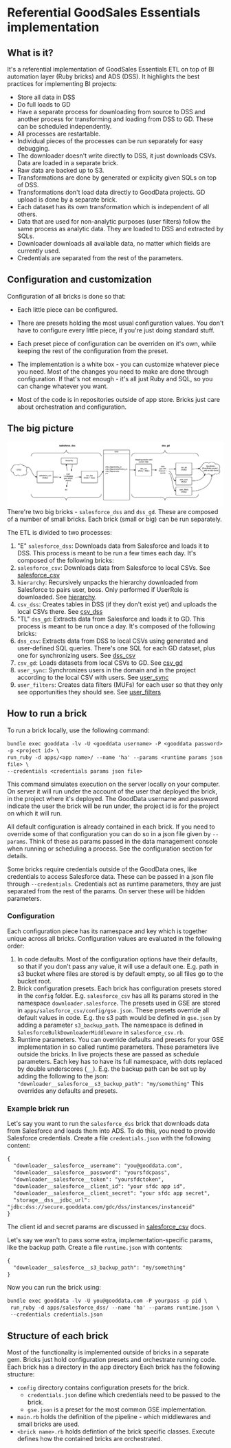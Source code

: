 # Referential GoodSales Essentials implementation

## What is it?
It's a referential implementation of GoodSales Essentials ETL on top of BI automation layer (Ruby bricks) and ADS (DSS). It highlights the best practices for implementing BI projects:
* Store all data in DSS
* Do full loads to GD
* Have a separate process for downloading from source to DSS and another  process for transforming and loading from DSS to GD. These can be scheduled independently.
* All processes are restartable.
* Individual pieces of the processes can be run separately for easy debugging.
* The downloader doesn't write directly to DSS, it just downloads CSVs. Data are loaded in a separate brick.
* Raw data are backed up to S3.
* Transformations are done by generated or explicity given SQLs on top of DSS.
* Transformations don't load data directly to GoodData projects. GD upload is done by a separate brick.
* Each dataset has its own transformation which is independent of all others.
* Data that are used for non-analytic purposes (user filters) follow the same process as analytic data. They are loaded to DSS and extracted by SQLs.
* Downloader downloads all available data, no matter which fields are currently used.
* Credentials are separated from the rest of the parameters. 

## Configuration and customization
Configuration of all bricks is done so that: 
* Each little piece can be configured.
* There are presets holding the most usual configuration values. You don't have to configure every little piece, if you're just doing standard stuff.
* Each preset piece of configuration can be overriden on it's own, while keeping the rest of the configuration from the preset.
* The implementation is a white box - you can customize whatever piece you need. Most of the changes you need to make are done through configuration. If that's not enough - it's all just Ruby and SQL, so you can change whatever you want.

* Most of the code is in repositories outside of app store. Bricks just care about orchestration and configuration.

## The big picture
![Overview](docs/overview.png)
There're two big bricks - `salesforce_dss` and `dss_gd`. These are composed of a number of small bricks. Each brick (small or big) can be run separately.

The ETL is divided to two processes:

1. "E" `salesforce_dss`: Downloads data from Salesforce and loads it to DSS. This process is meant to be run a few times each day. It's composed of the following bricks:
  1. `salesforce_csv`: Downloads data from Salesforce to local CSVs. See [salesforce_csv](apps/salesforce_csv/README.md)
  2. `hierarchy`: Recursively unpacks the hierarchy downloaded from Salesforce to pairs user, boss. Only performed if UserRole is downloaded. See [hierarchy](apps/hierarchy/README.md).
  3. `csv_dss`: Creates tables in DSS (if they don't exist yet) and uploads the local CSVs there. See [csv_dss](apps/csv_dss/README.md)
2. "TL" `dss_gd`: Extracts data from Salesforce and loads it to GD. This process is meant to be run once a day. It's composed of the following bricks:
  1. `dss_csv`: Extracts data from DSS to local CSVs using generated and user-defined SQL queries. There's one SQL for each GD dataset, plus one for synchronizing users. See [dss_csv](apps/dss_csv/README.md)
  2. `csv_gd`: Loads datasets from local CSVs to GD. See [csv_gd](apps/csv_gd/README.md)
  3. `user_sync`: Synchronizes users in the domain and in the project according to the local CSV with users. See [user_sync](apps/user_sync/README.md)
  4. `user_filters`: Creates data filters (MUFs) for each user so that they only see opportunities they should see. See [user_filters](apps/user_filters/README.md)

## How to run a brick
To run a brick locally, use the following command:
```
bundle exec gooddata -lv -U <gooddata username> -P <gooddata password> -p <project id> \
run_ruby -d apps/<app name>/ --name 'ha' --params <runtime params json file> \
--credentials <credentials params json file>
```
This command simulates execution on the server locally on your computer. On server it will run under the account of the user that deployed the brick, in the project where it's deployed. The GoodData username and password indicate the user the brick will be run under, the project id is for the project on which it will run. 

All default configuration is already contained in each brick. If you need to override some of that configuration you can do so in a json file given by `--params`. Think of these as params passed in the data management console when running or scheduling a process. See the configuration section for details.

Some bricks require credentials outside of the GoodData ones, like credentials to access Salesforce data. These can be passed in a json file through `--credentials`. Credentials act as runtime parameters, they are just separated from the rest of the params. On server these will be hidden parameters. 

### Configuration
Each configuration piece has its namespace and key which is together unique across all bricks. Configuration values are evaluated in the following order:
1. In code defaults. Most of the configuration options have their defaults, so that if you don't pass any value, it will use a default one. E.g. path in s3 bucket where files are stored is by default empty, so all files go to the bucket root.
2. Brick configuration presets. Each brick has configuration presets stored in the `config` folder. E.g. `salesforce_csv` has all its params stored in the namespace `downloader.salesforce`. The presets used in GSE are stored in `apps/salesforce_csv/config/gse.json`. These presets override all default values in code. E.g. the s3 path would be defined in `gse.json` by adding a parameter `s3_backup_path`. The namespace is defined in `SalesforceBulkDownloaderMiddleware` in `salesforce_csv.rb`. 
3. Runtime parameters. You can override defaults and presets for your GSE implementation in so called runtime parameters. These parameters live outside the bricks. In live projects these are passed as schedule parameters. Each key has to have its full namespace, with dots replaced by double underscores (`__`). E.g. the backup path can be set up by adding the following to the json: `"downloader__salesforce__s3_backup_path": "my/something"` This overrides any defaults and presets.

### Example brick run
Let's say you want to run the `salesforce_dss` brick that downloads data from Salesforce and loads them into ADS. 
To do this, you need to provide Salesforce credentials. Create a file `credentials.json` with the following content:
```
{
  "downloader__salesforce__username": "you@gooddata.com",
  "downloader__salesforce__password": "yoursfdcpass",
  "downloader__salesforce__token": "yoursfdctoken",
  "downloader__salesforce__client_id": "your sfdc app id",
  "downloader__salesforce__client_secret": "your sfdc app secret",
  "storage__dss__jdbc_url": "jdbc:dss://secure.gooddata.com/gdc/dss/instances/instanceid"
}
```
The client id and secret params are discussed in [salesforce_csv](salesforce_csv/README.md) docs.

Let's say we wan't to pass some extra, implementation-specific params, like the backup path. Create a file `runtime.json` with contents:
```
{
  "downloader__salesforce__s3_backup_path": "my/something"
}
```
Now you can run the brick using: 
```
bundle exec gooddata -lv -U you@gooddata.com -P yourpass -p pid \
 run_ruby -d apps/salesforce_dss/ --name 'ha' --params runtime.json \
 --credentials credentials.json
```


## Structure of each brick
Most of the functionality is implemented outside of bricks in a separate gem. Bricks just hold configuration presets and orchestrate running code. Each brick has a directory in the app directory
Each brick has the following structure:
* `config` directory contains configuration presets for the brick. 
  * `credentials.json` define which credentials need to be passed to the brick.
  * `gse.json` is a preset for the most common GSE implementation.
* `main.rb` holds the definition of the pipeline - which middlewares and small bricks are used.
* `<brick name>.rb` holds defintion of the brick specific classes. Execute defines how the contained bricks are orchestrated. 








